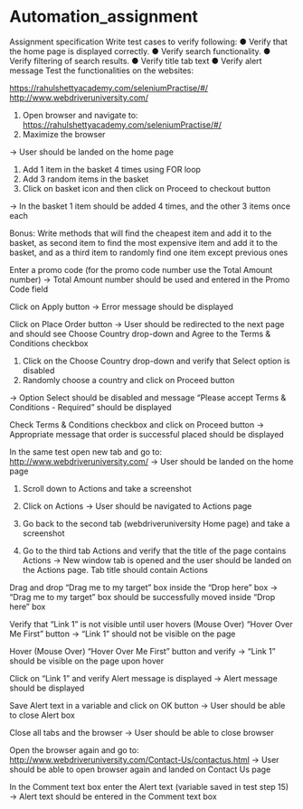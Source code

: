 # Automation_assignment

Assignment specification
Write test cases to verify following:
● Verify that the home page is displayed correctly.
● Verify search functionality.
● Verify filtering of search results.
● Verify title tab text
● Verify alert message
Test the functionalities on the websites:

https://rahulshettyacademy.com/seleniumPractise/#/
http://www.webdriveruniversity.com/




1. Open browser and navigate to: https://rahulshettyacademy.com/seleniumPractise/#/
2. Maximize the browser

-> User should be landed on the home page


1. Add 1 item in the basket 4 times using FOR loop
2. Add 3 random items in the basket
3. Click on basket icon and then
click on Proceed to checkout button

-> In the basket 1 item should be added 4 times, and the other 3 items once each

Bonus:
Write methods that will find the cheapest item and add it to the basket, as second item to find the most expensive
item and add it to the basket, and as a third item to randomly find one item except previous ones


Enter a promo code (for the promo code number use the Total Amount number)
-> Total Amount number should be used and entered in the Promo Code field

Click on Apply button 
-> Error message should be displayed

Click on Place Order button 
-> User should be redirected to the next page and should see Choose Country drop-down 
and Agree to the Terms & Conditions checkbox


1. Click on the Choose Country
drop-down and verify that Select option is disabled
2. Randomly choose a country and click on Proceed button

-> Option Select should be disabled and message “Please accept
Terms & Conditions - Required” should be displayed


Check Terms & Conditions checkbox and click on Proceed button
-> Appropriate message that order is successful placed should be displayed


In the same test open new tab and go to: http://www.webdriveruniversity.com/
-> User should be landed on the home page


1. Scroll down to Actions and take a screenshot
2. Click on Actions
-> User should be navigated to Actions page


1. Go back to the second tab
(webdriveruniversity Home page) and take a screenshot
2. Go to the third tab Actions and verify that the title of the page contains Actions
-> New window tab is opened and the user should be landed on the
Actions page. Tab title should contain Actions



Drag and drop “Drag me to my target” box inside the “Drop here” box
-> “Drag me to my target” box should be successfully moved inside “Drop here” box


Verify that “Link 1” is not visible until user hovers (Mouse Over) “Hover Over Me First” button 
-> “Link 1” should not be visible on the page



Hover (Mouse Over) “Hover Over Me First” button and verify
-> “Link 1” should be visible on the page upon hover


Click on “Link 1” and verify Alert message is displayed
-> Alert message should be displayed



Save Alert text in a variable and click on OK button
-> User should be able to close Alert box



Close all tabs and the browser 
-> User should be able to close browser


Open the browser again and go to: http://www.webdriveruniversity.com/Contact-Us/contactus.html
-> User should be able to open browser again and landed on Contact Us page



In the Comment text box enter the Alert text (variable saved in test step 15)
-> Alert text should be entered in the Comment text box






















